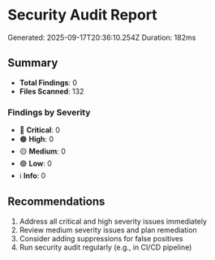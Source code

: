 # Security Audit Report

Generated: 2025-09-17T20:36:10.254Z
Duration: 182ms

## Summary

- **Total Findings**: 0
- **Files Scanned**: 132

### Findings by Severity

- 🔴 **Critical**: 0
- 🟠 **High**: 0
- 🟡 **Medium**: 0
- 🟢 **Low**: 0
- ℹ️ **Info**: 0

## Recommendations

1. Address all critical and high severity issues immediately
2. Review medium severity issues and plan remediation
3. Consider adding suppressions for false positives
4. Run security audit regularly (e.g., in CI/CD pipeline)

